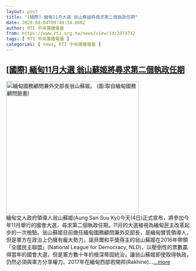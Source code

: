 ```yaml
---
layout: post
title: "[國際] 緬甸11月大選 翁山蘇姬將尋求第二個執政任期"
date: 2020-08-04T09:49:34.000Z
author: RTI 中央廣播電臺
from: https://www.rti.org.tw/news/view/id/2074742
tags: [ RTI 中央廣播電臺 ]
categories: [ news, RTI 中央廣播電臺 ]
---
```

<!--1596534574000-->
[[國際] 緬甸11月大選 翁山蘇姬將尋求第二個執政任期](https://www.rti.org.tw/news/view/id/2074742)
------

<div>
<img src="https://static.rti.org.tw/assets/thumbnails/2019/05/08/b21166d552421154985990419ef6eacc.jpg" width="360" alt="緬甸國務顧問兼外交部長翁山蘇姬。 (圖:取自緬甸國務顧問臉書)" title="緬甸國務顧問兼外交部長翁山蘇姬。 (圖:取自緬甸國務顧問臉書)"><br>緬甸文人政府領導人翁山蘇姬(Aung San Suu Kyi)今天(4日)正式宣布，將參加今年11月舉行的國會大選，尋求第二個執政任期。11月的大選被視為緬甸民主改革起步的一次檢驗。翁山蘇姬目前擔任緬甸國務顧問兼外交部長，是緬甸實質領導人，但是軍方在政治上仍擁有龐大勢力。諾貝爾和平獎得主的翁山蘇姬在2016年帶領「全國民主聯盟」(National League for Democracy, NLD)，以壓倒性的票數贏得當年的國會大選，但是軍方數十年的根深蒂固統治，讓翁山蘇姬即使取得執政，仍然必須與軍方分享權力。2017年在緬甸西部若開邦(Rakhine)...<a target="_blank" href="https://www.rti.org.tw/news/view/id/2074742">...more</a>
</div>
